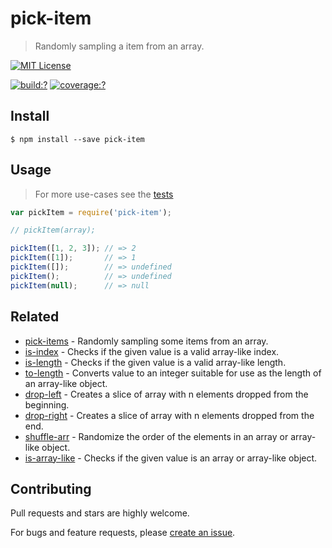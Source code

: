 # pick-item

> Randomly sampling a item from an array.

[![MIT License](https://img.shields.io/badge/license-MIT_License-green.svg?style=flat-square)](https://github.com/mock-end/pick-item/blob/master/LICENSE)

[![build:?](https://img.shields.io/travis/mock-end/pick-item/master.svg?style=flat-square)](https://travis-ci.org/mock-end/pick-item)
[![coverage:?](https://img.shields.io/coveralls/mock-end/pick-item/master.svg?style=flat-square)](https://coveralls.io/github/mock-end/pick-item)


## Install

```
$ npm install --save pick-item 
```



## Usage

> For more use-cases see the [tests](https://github.com/mock-end/pick-item/blob/master/test/spec/index.js)

```js
var pickItem = require('pick-item');

// pickItem(array);

pickItem([1, 2, 3]); // => 2
pickItem([1]);       // => 1
pickItem([]);        // => undefined
pickItem();          // => undefined
pickItem(null);      // => null
```

## Related

- [pick-items](https://github.com/mock-end/pick-items) - Randomly sampling some items from an array. 
- [is-index](https://github.com/gearcase/is-index) - Checks if the given value is a valid array-like index.
- [is-length](https://github.com/gearcase/is-length) - Checks if the given value is a valid array-like length.
- [to-length](https://github.com/gearcase/to-length) - Converts value to an integer suitable for use as the length of an array-like object.
- [drop-left](https://github.com/gearcase/drop-left) - Creates a slice of array with n elements dropped from the beginning.
- [drop-right](https://github.com/gearcase/drop-right) - Creates a slice of array with n elements dropped from the end.
- [shuffle-arr](https://github.com/mock-end/shuffle-arr) - Randomize the order of the elements in an array or array-like object. 
- [is-array-like](https://github.com/gearcase/is-array-like) - Checks if the given value is an array or array-like object.


## Contributing

Pull requests and stars are highly welcome.

For bugs and feature requests, please [create an issue](https://github.com/mock-end/pick-item/issues/new).
